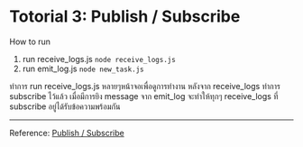 # Totorial 3: Publish / Subscribe
How to run
1.  run receive_logs.js
    `node receive_logs.js`
2. run emit_log.js
	`node new_task.js`

ทำการ run receive_logs.js หลายๆหน้าจอเพื่อดูการทำงาน
หลังจาก receive_logs ทำการ subscribe ไว้แล้ว เมื่อมีการยิง message จาก emit_log จะทำให้ทุกๆ receive_logs ที่ subscribe อยู่ได้รับข้อความพร้อมกัน

------------

Reference:
[ Publish / Subscribe ](https://www.rabbitmq.com/tutorials/tutorial-three-javascript.html "Publish / Subscribe")
